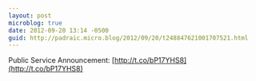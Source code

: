 ```yaml
---
layout: post
microblog: true
date: 2012-09-20 13:14 -0500
guid: http://padraic.micro.blog/2012/09/20/t248847621001707521.html
---
```

Public Service Announcement: [http://t.co/bP17YHS8](http://t.co/bP17YHS8)
